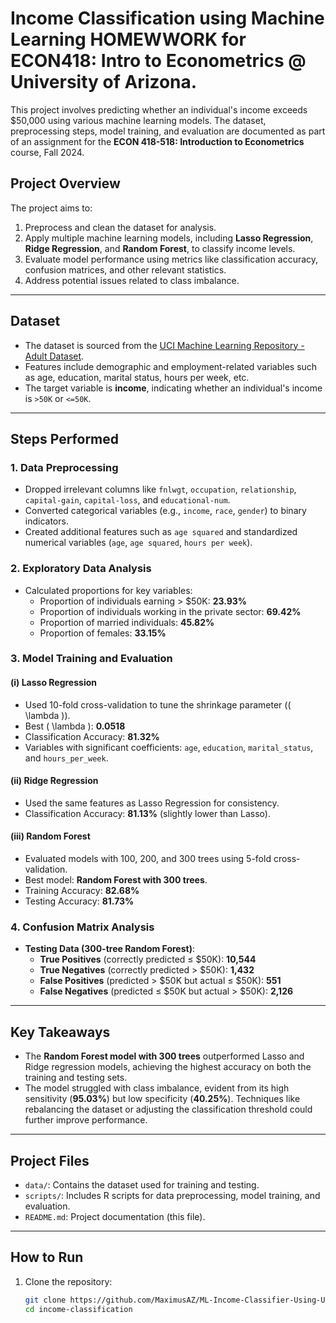 # Income Classification using Machine Learning HOMEWWORK for ECON418: Intro to Econometrics @ University of Arizona.

This project involves predicting whether an individual's income exceeds $50,000 using various machine learning models. The dataset, preprocessing steps, model training, and evaluation are documented as part of an assignment for the **ECON 418-518: Introduction to Econometrics** course, Fall 2024.

## Project Overview
The project aims to:
1. Preprocess and clean the dataset for analysis.
2. Apply multiple machine learning models, including **Lasso Regression**, **Ridge Regression**, and **Random Forest**, to classify income levels.
3. Evaluate model performance using metrics like classification accuracy, confusion matrices, and other relevant statistics.
4. Address potential issues related to class imbalance.

---

## Dataset
- The dataset is sourced from the [UCI Machine Learning Repository - Adult Dataset](https://archive.ics.uci.edu/dataset/2/adult).
- Features include demographic and employment-related variables such as age, education, marital status, hours per week, etc.
- The target variable is **income**, indicating whether an individual's income is `>50K` or `<=50K`.

---

## Steps Performed

### 1. Data Preprocessing
- Dropped irrelevant columns like `fnlwgt`, `occupation`, `relationship`, `capital-gain`, `capital-loss`, and `educational-num`.
- Converted categorical variables (e.g., `income`, `race`, `gender`) to binary indicators.
- Created additional features such as `age squared` and standardized numerical variables (`age`, `age squared`, `hours per week`).

### 2. Exploratory Data Analysis
- Calculated proportions for key variables:
  - Proportion of individuals earning > $50K: **23.93%**
  - Proportion of individuals working in the private sector: **69.42%**
  - Proportion of married individuals: **45.82%**
  - Proportion of females: **33.15%**

### 3. Model Training and Evaluation
#### (i) Lasso Regression
- Used 10-fold cross-validation to tune the shrinkage parameter (\( \lambda \)).
- Best \( \lambda \): **0.0518**
- Classification Accuracy: **81.32%**
- Variables with significant coefficients: `age`, `education`, `marital_status`, and `hours_per_week`.

#### (ii) Ridge Regression
- Used the same features as Lasso Regression for consistency.
- Classification Accuracy: **81.13%** (slightly lower than Lasso).

#### (iii) Random Forest
- Evaluated models with 100, 200, and 300 trees using 5-fold cross-validation.
- Best model: **Random Forest with 300 trees**.
- Training Accuracy: **82.68%**
- Testing Accuracy: **81.73%**

### 4. Confusion Matrix Analysis
- **Testing Data (300-tree Random Forest)**:
  - **True Positives** (correctly predicted ≤ $50K): **10,544**
  - **True Negatives** (correctly predicted > $50K): **1,432**
  - **False Positives** (predicted > $50K but actual ≤ $50K): **551**
  - **False Negatives** (predicted ≤ $50K but actual > $50K): **2,126**

---

## Key Takeaways
- The **Random Forest model with 300 trees** outperformed Lasso and Ridge regression models, achieving the highest accuracy on both the training and testing sets.
- The model struggled with class imbalance, evident from its high sensitivity (**95.03%**) but low specificity (**40.25%**). Techniques like rebalancing the dataset or adjusting the classification threshold could further improve performance.

---

## Project Files
- `data/`: Contains the dataset used for training and testing.
- `scripts/`: Includes R scripts for data preprocessing, model training, and evaluation.
- `README.md`: Project documentation (this file).

---

## How to Run
1. Clone the repository:
   ```bash
   git clone https://github.com/MaximusAZ/ML-Income-Classifier-Using-UCI-Adult-Data-Set.git
   cd income-classification

